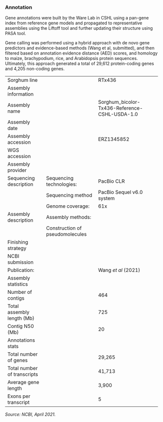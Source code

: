### Annotation
Gene annotations were built by the Ware Lab in CSHL using a pan-gene index from reference gene models and propagated to representative assemblies using the Liftoff tool and further updating their structure using PASA tool.

Gene calling was performed using a hybrid approach with de novo gene predictors and evidence-based methods (Wang et al, submitted), and then filtered based on annotation evidence distance (AED) scores, and homology to maize, brachypodium, rice, and Arabidopsis protein sequences. Ultimately, this approach generated a total of 29,612 protein-coding genes and 4,205 non-coding genes.
<table>
  <tbody>
    <tr>
      <td>Sorghum line	</td>
      <td></td>
      <td>RTx436
</td>
    </tr>
    <tr>
      <td>Assembly information	</td>
      <td></td>
      <td></td>
    </tr>
    <tr>
      <td>Assembly name	</td>
      <td></td>
      <td>Sorghum_bicolor-Tx436-Reference-CSHL-USDA-1.0
</td>
    </tr>
    <tr>
      <td>Assembly date	</td>
      <td></td>
      <td></td>
    </tr>
    <tr>
      <td>Assembly accession	</td>
      <td></td>
      <td>ERZ1345852
</td>
    </tr>
    <tr>
      <td>WGS accession	</td>
      <td></td>
      <td></td>
    </tr>
    <tr>
      <td>Assembly provider	</td>
      <td></td>
      <td></td>
    </tr>
    <tr>
      <td>Sequencing description	</td>
      <td>Sequencing technologies:	</td>
      <td>PacBio CLR
</td>
    </tr>
    <tr>
      <td></td>
      <td>Sequencing method	</td>
      <td>PacBio Sequel v6.0 system
</td>
    </tr>
    <tr>
      <td></td>
      <td>Genome coverage:	</td>
      <td>61x</td>
    </tr>
    <tr>
      <td>Assembly description	</td>
      <td>Assembly methods:	</td>
      <td></td>
    </tr>
    <tr>
      <td></td>
      <td>Construction of pseudomolecules	</td>
      <td></td>
    </tr>
    <tr>
      <td>Finishing strategy	</td>
      <td></td>
      <td></td>
    </tr>
    <tr>
      <td>NCBI submission	</td>
      <td></td>
      <td></td>
    </tr>
    <tr>
      <td>Publication:	</td>
      <td></td>
      <td> Wang <i>et al</i> (2021)
</td>
    </tr>
    <tr>
      <td>Assembly statistics	</td>
      <td></td>
      <td></td>
    </tr>
    <tr>
      <td>Number of contigs	</td>
      <td></td>
      <td>464</td>
    </tr>
    <tr>
      <td>Total assembly length (Mb)	</td>
      <td></td>
      <td>725</td>
    </tr>
    <tr>
      <td>Contig N50 (Mb)	</td>
      <td></td>
      <td>20</td>
    </tr>
    <tr>
      <td>Annotations stats	</td>
      <td></td>
      <td></td>
    </tr>
    <tr>
      <td>Total number of genes	</td>
      <td></td>
      <td>29,265
</td>
    </tr>
    <tr>
      <td>Total number of transcripts	</td>
      <td></td>
      <td>41,713
</td>
    </tr>
    <tr>
      <td>Average gene length	</td>
      <td></td>
      <td>3,900
</td>
    </tr>
    <tr>
      <td>Exons per transcript	</td>
      <td></td>
      <td>5</td>
    </tr>
  </tbody>
</table>

*Source: NCBI, April 2021.*

